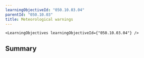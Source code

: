 ```yaml
---
learningObjectiveId: "050.10.03.04"
parentId: "050.10.03"
title: Meteorological warnings
---
```


```tsx eval
<LearningObjectives learningObjectiveId={"050.10.03.04"} />
```

## Summary
